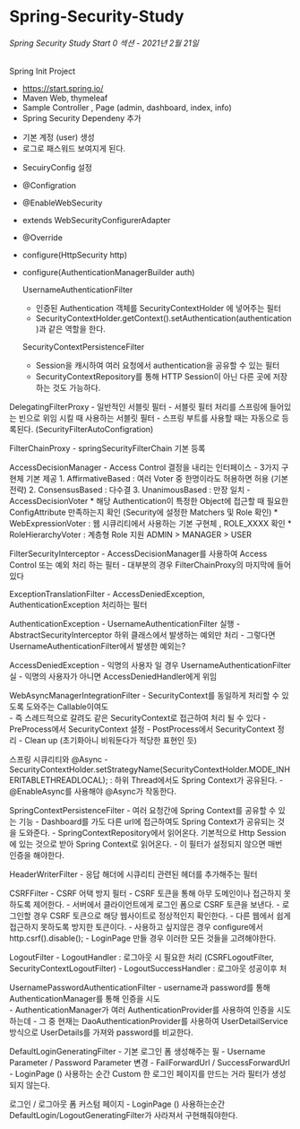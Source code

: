 # Spring-Security-Study

###### Spring Security Study Start 0 섹션 - 2021년 2월 21일  
Spring Init Project 
- https://start.spring.io/
- Maven Web, thymeleaf
- Sample Controller , Page (admin, dashboard, index, info)
- Spring Security Dependeny 추가
* 기본 계정 (user) 생성
* 로그로 패스워드 보여지게 된다.

- SecuiryConfig 설정
* @Configration
* @EnableWebSecurity
* extends WebSecurityConfigurerAdapter

* @Override
* configure(HttpSecurity http)
* configure(AuthenticationManagerBuilder auth) 

  UsernameAuthenticationFilter
   - 인증된 Authentication 객체를 SecurityContextHolder 에 넣어주는 필터
   - SecurityContextHolder.getContext().setAuthentication(authentication)과 같은 역할을 한다.

  SecurityContextPersistenceFilter
    - Session을 캐시하여 여러 요청에서 authentication을 공유할 수 있는 필터
    - SecurityContextRepository를 통해 HTTP Session이 아닌 다른 곳에 저장하는 것도 가능하다.


 DelegatingFilterProxy
    - 일반적인 서블릿 필터
    - 서블릿 필터 처리를 스프링에 들어있는 빈으로 위임 시킬 때 사용하는 서블릿 필터
    - 스프링 부트를 사용할 때는 자동으로 등록된다. (SecurityFilterAutoConfigration)

 FilterChainProxy
    - springSecurityFilterChain 기본 등록

 AccessDecisionManager
    - Access Control 결정을 내리는 인터페이스
    - 3가지 구현체 기본 제공
        1. AffirmativeBased : 여러 Voter 중 한명이라도 허용하면 허용 (기본 전략)
        2. ConsensusBased : 다수결
        3. UnanimousBased : 만장 일치
    - AccessDecisionVoter
        * 해당 Authentication이 특정한 Object에 접근할 때 필요한 ConfigAttribute 만족하는지 확인 (Security에 설정한 Matchers 및 Role 확인)
        * WebExpressionVoter : 웹 시큐리티에서 사용하는 기본 구현체 , ROLE_XXXX 확인
        * RoleHierarchyVoter : 계층형 Role 지원 ADMIN > MANAGER > USER

 FilterSecurityInterceptor
    - AccessDecisionManager를 사용하여 Access Control 또는 예외 처리 하는 필터
    - 대부분의 경우 FilterChainProxy의 마지막에 들어있다

ExceptionTranslationFilter
    - AccessDeniedException, AuthenticationException 처리하는 필터

AuthenticationException
    - UsernameAuthenticationFilter 실행
    - AbstractSecurityInterceptor 하위 클래스에서 발생하는 예외만 처리 
    - 그렇다면 UsernameAuthenticationFilter에서 발생한 예외는?

AccessDeniedException
    - 익명의 사용자 일 경우 UsernameAuthenticationFilter 실
    - 익명의 사용자가 아니면 AccessDeniedHandler에게 위임

WebAsyncManagerIntegrationFilter 
    - SecurityContext를 동일하게 처리할 수 있도록 도와주는 Callable이여도  
    - 즉 스레드적으로 갈려도 같은 SecurityContext로 접근하여 처리 될 수 있다
    - PreProcess에서 SecurityContext 설정
    - PostProcess에서 SecurityContext 정리 - Clean up (초기화아니 비워둔다가 적당한 표현인 듯)

스프링 시큐리티와 @Async
    - SecurityContextHolder.setStrategyName(SecurityContextHolder.MODE_INHERITABLETHREADLOCAL); : 하위 Thread에서도 Spring Context가 공유된다.
    - @EnableAsync를 사용해야 @Async가 작동한다.

SpringContextPersistenceFilter
    - 여러 요청간에 Spring Context를 공유할 수 있는 기능
    - Dashboard를 가도 다른 url에 접근하여도 Spring Context가 공유되는 것을 도와준다.
    - SpringContextRepository에서 읽어온다. 기본적으로 Http Session에 있는 것으로 받아 Spring Context로 읽어온다.
    - 이 필터가 설정되지 않으면 매번 인증을 해야한다.

HeaderWriterFilter
    - 응답 해더에 시큐리티 관련된 헤더를 추가해주는 필터

CSRFFilter
    - CSRF 어택 방지 필터
    - CSRF 토큰을 통해 아무 도메인이나 접근하지 못하도록 제어한다.
    - 서버에서 클라이언트에게 로그인 폼으로 CSRF 토큰을 보낸다.
    - 로그인할 경우 CSRF 토큰으로 해당 웹사이트로 정상적인지 확인한다.
    - 다른 웹에서 쉽게 접근하지 못하도록 방지한 토큰이다.
    - 사용하고 싶지않은 경우 configure에서 http.csrf().disable();
    - LoginPage 만들 경우 이러한 모든 것들을 고려해야한다.

LogoutFilter
    - LogoutHandler : 로그아웃 시 필요한 처리 (CSRFLogoutFilter, SecurityContextLogoutFilter)
    - LogoutSuccessHandler : 로그아웃 성공이후 처

UsernamePasswordAuthenticationFilter
    - username과 password를 통해 AuthenticationManager를 통해 인증을 시도   
    - AuthenticationManager가 여러 AuthenticationProvider를 사용하여 인증을 시도하는데
    - 그 중 현재는 DaoAuthenticationProvider를 사용하여 UserDetailService 방식으로 UserDetails를 가져와 password를 비교한다.
    
DefaultLoginGeneratingFilter
    - 기본 로그인 폼 생성해주는 필
    - Username Parameter / Password Parameter 변경
    - FailForwardUrl / SuccessForwardUrl   
    - LoginPage () 사용하는 순간 Custom 한 로그인 페이지를 만드는 거라 필터가 생성되지 않는다.

로그인 / 로그아웃 폼 커스텀 페이지 
    - LoginPage () 사용하는순간 DefaultLogin/LogoutGeneratingFilter가 사라져서 구현해줘야한다.


